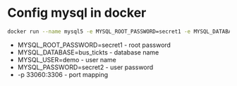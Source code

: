 # Config mysql in docker

```bash
docker run --name mysql5 -e MYSQL_ROOT_PASSWORD=secret1 -e MYSQL_DATABASE=bus_tickts -e MYSQL_USER=demo -e MYSQL_PASSWORD=secret2 -p 33060:3306 -d mysql/mysql-server:5.7
```

* MYSQL_ROOT_PASSWORD=secret1 - root password
* MYSQL_DATABASE=bus_tickts - database name
* MYSQL_USER=demo - user name
* MYSQL_PASSWORD=secret2 - user password
* -p 33060:3306 - port mapping


